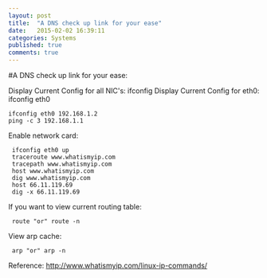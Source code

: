 ```yaml
---
layout: post
title:  "A DNS check up link for your ease"
date:   2015-02-02 16:39:11
categories: Systems
published: true
comments: true
---
```

#A DNS check up link for your ease:



Display Current Config for all NIC's:
	ifconfig
Display Current Config for eth0: 
	ifconfig eth0
	
	ifconfig eth0 192.168.1.2
	ping -c 3 192.168.1.1
	
Enable network card:

	 ifconfig eth0 up
	 traceroute www.whatismyip.com
	 tracepath www.whatismyip.com
	 host www.whatismyip.com
	 dig www.whatismyip.com
	 host 66.11.119.69
	 dig -x 66.11.119.69
If you want to view current routing table:
	 
	 route "or" route -n

View arp cache:
	
	 arp "or" arp -n

Reference: <http://www.whatismyip.com/linux-ip-commands/>
